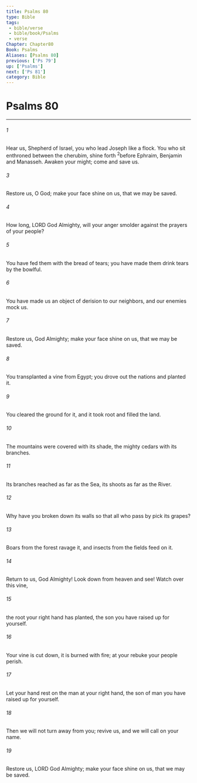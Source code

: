 ```yaml
---
title: Psalms 80
type: Bible
tags:
 - bible/verse
 - bible/book/Psalms
 - verse
Chapter: Chapter80
Book: Psalms
Aliases: [Psalms 80]
previous: ['Ps 79']
up: ['Psalms']
next: ['Ps 81']
category: Bible
---
```

# Psalms 80

***


###### 1 
Hear us, Shepherd of Israel, you who lead Joseph like a flock. You who sit enthroned between the cherubim, shine forth <sup class="versenum mid-line">2</sup>before Ephraim, Benjamin and Manasseh. Awaken your might; come and save us. 

###### 3 
Restore us, O God; make your face shine on us, that we may be saved. 

###### 4 
How long, LORD God Almighty, will your anger smolder against the prayers of your people? 

###### 5 
You have fed them with the bread of tears; you have made them drink tears by the bowlful. 

###### 6 
You have made us an object of derision to our neighbors, and our enemies mock us. 

###### 7 
Restore us, God Almighty; make your face shine on us, that we may be saved. 

###### 8 
You transplanted a vine from Egypt; you drove out the nations and planted it. 

###### 9 
You cleared the ground for it, and it took root and filled the land. 

###### 10 
The mountains were covered with its shade, the mighty cedars with its branches. 

###### 11 
Its branches reached as far as the Sea, its shoots as far as the River. 

###### 12 
Why have you broken down its walls so that all who pass by pick its grapes? 

###### 13 
Boars from the forest ravage it, and insects from the fields feed on it. 

###### 14 
Return to us, God Almighty! Look down from heaven and see! Watch over this vine, 

###### 15 
the root your right hand has planted, the son you have raised up for yourself. 

###### 16 
Your vine is cut down, it is burned with fire; at your rebuke your people perish. 

###### 17 
Let your hand rest on the man at your right hand, the son of man you have raised up for yourself. 

###### 18 
Then we will not turn away from you; revive us, and we will call on your name. 

###### 19 
Restore us, LORD God Almighty; make your face shine on us, that we may be saved. 
